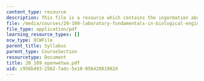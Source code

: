 ```yaml
---
content_type: resource
description: This file is a resource which contains the ingormation about OpenWetWare.
file: /media/courses/20-109-laboratory-fundamentals-in-biological-engineering-fall-2007/c956b49325627adc5e1005642801982d_20_109_openwetwa.pdf
file_type: application/pdf
learning_resource_types: []
ocw_type: OCWFile
parent_title: Syllabus
parent_type: CourseSection
resourcetype: Document
title: 20_109_openwetwa.pdf
uid: c956b493-2562-7adc-5e10-05642801982d
---
```

